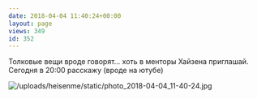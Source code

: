 ```yaml
---
date: 2018-04-04 11:40:24+00:00
layout: page
views: 349
id: 352
---
```


Толковые вещи вроде говорят... хоть в менторы Хайзена приглашай. Сегодня в 20:00 расскажу (вроде на ютубе)



![/uploads/heisenme/static/photo_2018-04-04_11-40-24.jpg](/uploads/heisenme/static/photo_2018-04-04_11-40-24.jpg)
